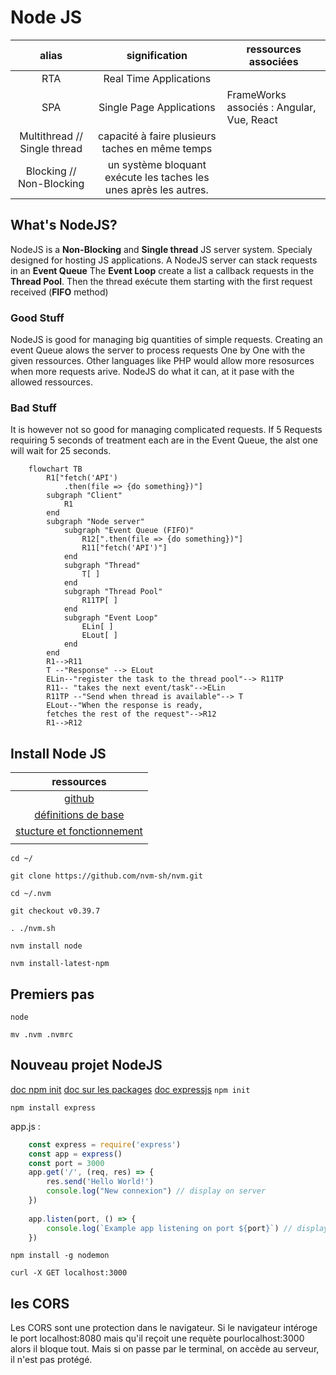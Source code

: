 # Node JS
|            alias             |                  signification                  | ressources associées                      |
| :--------------------------: | :---------------------------------------------: | ----------------------------------------- |
|             RTA              |             Real Time Applications              |                                           |
|             SPA              |            Single Page Applications             | FrameWorks associés : Angular, Vue, React |
| Multithread // Single thread | capacité à faire plusieurs taches en même temps |                                           |
|   Blocking // Non-Blocking   | un système bloquant exécute les taches les unes après les autres. |                                           |
## What's NodeJS?

NodeJS is a **Non-Blocking** and **Single thread** JS server system. Specialy designed for hosting JS applications. 
A NodeJS server can stack requests in an **Event Queue**
The **Event Loop** create a list a callback requests in the **Thread Pool**.
Then the thread exécute them starting with the first request received (**FIFO** method)

### Good Stuff
NodeJS is good for managing big quantities of simple requests. 
Creating an event Queue alows the server to process requests One by One with the given ressources.
Other languages like PHP would allow more resosurces when more requests arive.
NodeJS do what it can, at it pase with the allowed ressources.
### Bad Stuff
It is however not so good for managing complicated requests.
If 5 Requests requiring 5 seconds of treatment each  are in the Event Queue, the alst one will wait for 25 seconds.

```mermaid
    flowchart TB
        R1["fetch('API')
            .then(file => {do something})"]
        subgraph "Client"
            R1
        end
        subgraph "Node server"
            subgraph "Event Queue (FIFO)"
                R12[".then(file => {do something})"]
                R11["fetch('API')"]
            end
            subgraph "Thread"
                T[ ]
            end
            subgraph "Thread Pool"
                R11TP[ ]
            end
            subgraph "Event Loop"
                ELin[ ]
                ELout[ ]
            end
        end
        R1-->R11
        T --"Response" --> ELout
        ELin--"register the task to the thread pool"--> R11TP
        R11-- "takes the next event/task"-->ELin
        R11TP --"Send when thread is available"--> T
        ELout--"When the response is ready,
        fetches the rest of the request"-->R12
        R1-->R12
```
## Install Node JS
|                                         ressources                                          |
| :-----------------------------------------------------------------------------------------: |
|           [github](https://github.com/nvm-sh/nvm?tab=readme-ov-file#git-install)            |
|                  [définitions de base ](https://apprendre-a-coder.com/apprendre-node-js/)                   |
| [stucture et fonctionnement](https://www.data-transitionnumerique.com/nodejs-guide-complet/#h-node-js-c-est-quoi) |
|                                                                                             |

`cd ~/`

`git clone https://github.com/nvm-sh/nvm.git`

`cd ~/.nvm`

`git checkout v0.39.7`

`. ./nvm.sh`

`nvm install node`

`nvm install-latest-npm`

## Premiers pas
`node`

`mv .nvm .nvmrc`
## Nouveau projet NodeJS
[doc npm init](https://docs.npmjs.com/cli/v10/commands/npm-init/)
[doc sur les packages](https://www.digitalocean.com/community/tutorials/how-to-use-node-js-modules-with-npm-and-package-json-fr)
[doc expressjs](https://expressjs.com/en/starter/installing.html)
`npm init`

`npm install express`

app.js :
```js
    const express = require('express')
    const app = express()
    const port = 3000
    app.get('/', (req, res) => {
        res.send('Hello World!')
        console.log("New connexion") // display on server
    })
    
    app.listen(port, () => {
        console.log(`Example app listening on port ${port}`) // display on client
    })
```

`npm install -g nodemon`

`curl -X GET localhost:3000`
## les CORS
Les CORS sont une protection dans le navigateur.
Si le navigateur intéroge le port localhost:8080 mais qu'il reçoit une requète pourlocalhost:3000 alors il bloque tout.
Mais si on passe par le terminal, on accède au serveur, il n'est pas protégé.